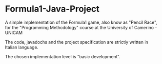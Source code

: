 # Formula1-Java-Project
A simple implementation of the Formula1 game, also know as "Pencil Race", for the "Programming Methodology" course at the University of Camerino - UNICAM

The code, javadochs and the project specification are strictly written in Italian language.

The chosen implementation level is "basic development".
